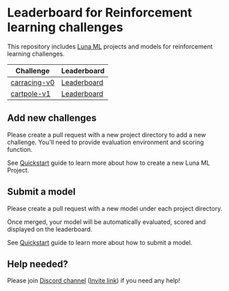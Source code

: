 # Leaderboard for Reinforcement learning challenges

This repository includes [Luna ML](https://github.com/luna-ml/luna) projects and models for reinforcement learning challenges.

| Challenge | Leaderboard |
| ---------------- | ------------------------ |
| [carracing-v0](https://github.com/luna-ml/leaderboard/tree/main/carracing-v0) | [Leaderboard](https://luna.staroid.com/project/github.com/luna-ml/leaderboard/carracing-v0/leaderboard) |
| [cartpole-v1](https://github.com/luna-ml/leaderboard/tree/main/cartpole-v1) | [Leaderboard](https://luna.staroid.com/project/github.com/luna-ml/leaderboard/cartpole-v1/leaderboard) |


## Add new challenges

Please create a pull request with a new project directory to add a new challenge. You'll need to provide evaluation environment and scoring function.

See [Quickstart](https://luna-ml.github.io/luna/quickstart/index.html) guide to learn more about how to create a new Luna ML Project.

## Submit a model

Please create a pull request with a new model under each project directory.

Once merged, your model will be automatically evaluated, scored and displayed on the leaderboard.

See [Quickstart](https://luna-ml.github.io/luna/quickstart/index.html) guide to learn more about how to submit a model.

## Help needed?

Please join [Discord channel](https://discord.com/channels/829867188092796968/829867188092796973) ([Invite link](https://discord.gg/QvPkuNsSFK)) if you need any help!

